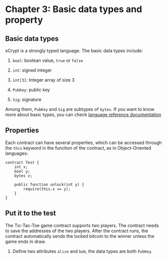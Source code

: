 # Chapter 3: Basic data types and property

## Basic data types
sCrypt is a strongly typed language. The basic data types include:

1. `bool`: boolean value, `true` or `false`

2. `int`: signed integer

3. `int[3]`: Integer array of size 3

4. `PubKey`: public key

5. `Sig`: signature

Among them, `PubKey` and `Sig` are subtypes of `bytes`. If you want to know more about basic types, you can check [language reference documentation](https://scryptdoc.readthedocs.io/en/latest/)

## Properties

Each contract can have several properties, which can be accessed through the `this` keyword in the function of the contract, as in Object-Oriented languages:


```
contract Test {
    int x;
    bool y;
    bytes z;

    public function unlock(int y) {
        require(this.x == y);
    }
}
```

## Put it to the test

The Tic-Tac-Toe game contract supports two players. The contract needs to save the addresses of the two players. After the contract runs, the contract automatically sends the locked bitcoin to the winner unless the game ends in draw.


1. Define two attributes `alice` and `bob`, the data types are both `PubKey`.


